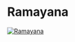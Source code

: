 # Ramayana

[![Ramayana](https://img.youtube.com/vi/Fs9A962Y-Vo/0.jpg)](https://www.youtube.com/watch?v=Fs9A962Y-Vo "Ramayana") 

